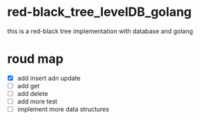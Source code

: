 # red-black_tree_levelDB_golang

this is a red-black tree implementation with database and golang

# roud map
- [x] add insert adn update
- [ ] add get
- [ ] add delete
- [ ] add more test
- [ ] implement more data structures